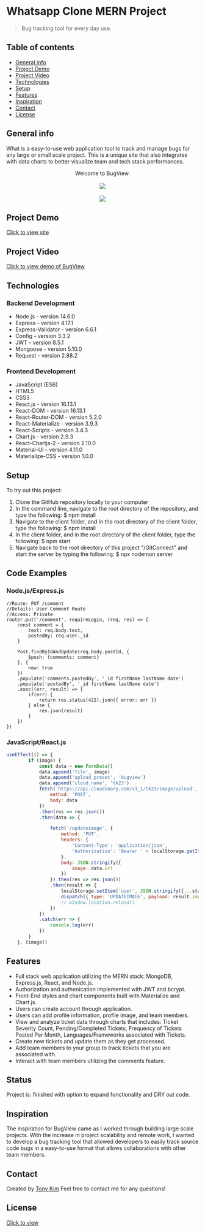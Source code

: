 # Whatsapp Clone MERN Project
> Bug tracking tool for every day use.  

## Table of contents
* [General info](#general-info)
* [Project Demo](#project-demo)
* [Project Video](#project-video)
* [Technologies](#technologies)
* [Setup](#setup)
* [Features](#features)
* [Inspiration](#inspiration)
* [Contact](#contact)
* [License](#license)

## General info
What is a easy-to-use web application tool to track and manage bugs for any large or small scale project. This is a unique site that also integrates with data charts to better visualize team and tech stack performances. 

<div align="center">Welcome to BugView. </div>
<br/>
<div align="center">
<kbd>
<img src="./Capture.JPG">
</kbd>
</div>

<br/>
<div align="center">
<kbd>
<img src="./profile.JPG">
</kbd>
</div>

## Project Demo 
[Click to view site](https://bug-view.herokuapp.com/login)

## Project Video
[Click to view demo of BugView](https://youtu.be/1JKQrFFHDAQ)

## Technologies
### Backend Development 
* Node.js - version 14.6.0
* Express - version 4.17.1
* Express-Validator - version 6.6.1
* Config - version 3.3.2
* JWT - version 8.5.1
* Mongoose - version 5.10.0
* Request - version 2.88.2

### Frontend Development 
* JavaScript (ES6)
* HTML5
* CSS3
* React.js - version 16.13.1
* React-DOM - version 16.13.1
* React-Router-DOM - version 5.2.0
* React-Materialize - version 3.9.3
* React-Scripts - version 3.4.3
* Chart.js - version 2.9.3
* React-Chartjs-2 - version 2.10.0
* Material-UI - version 4.11.0
* Materialize-CSS - version 1.0.0

## Setup
To try out this project: 
1. Clone the GitHub repository locally to your computer
1. In the command line, navigate to the root directory of the repository, and type the following: 
  $ npm install 
1. Navigate to the client folder, and in the root directory of the client folder, type the following: 
  $ npm install 
1. In the client folder, and in the root directory of the client folder, type the following: 
  $ npm start
1. Navigate back to the root directory of this project "/GitConnect" and start the server by typing the following: 
  $ npx nodemon server 

## Code Examples
### Node.js/Express.js
```Node
//Route: PUT /comment 
//Details: User Comment Route 
//Access: Private 
router.put('/comment', requireLogin, (req, res) => {
    const comment = {
        text: req.body.text, 
        postedBy: req.user._id 
    }

    Post.findByIdAndUpdate(req.body.postId, {
        $push: {comments: comment}
    }, {
        new: true 
    })
    .populate('comments.postedBy', '_id firstName lastName date')
    .populate('postedBy', '_id firstName lastName date')
    .exec((err, result) => {
        if(err) {
            return res.status(422).json({ error: err })
        } else {
            res.json(result)
        }
    })
})
```

### JavaScript/React.js 
```React.js
useEffect(() => {
        if (image) {
            const data = new FormData()
            data.append('file', image)
            data.append('upload_preset', 'bugview')
            data.append('cloud_name', 'tk23')
            fetch('https://api.cloudinary.com/v1_1/tk23/image/upload', {
                method: 'POST', 
                body: data
            })
            .then(res => res.json())
            .then(data => {

                fetch('/updateimage', {
                    method: 'PUT',
                    headers: {
                        'Content-Type': 'application/json', 
                        'Authorization': 'Bearer ' + localStorage.getItem('jwt')
                    }, 
                    body: JSON.stringify({
                        image: data.url
                    })
                }).then(res => res.json())
                .then(result => {
                    localStorage.setItem('user', JSON.stringify({...state, image: result.image}))
                    dispatch({ type: 'UPDATEIMAGE', payload: result.image })
                    // window.location.reload()
                })
            })
            .catch(err => {
                console.log(err)
            })
        }
    }, [image])
```


## Features
* Full stack web application utilizing the MERN stack: MongoDB, Express.js, React, and Node.js. 
* Authorization and authenication implemented with JWT and bcrypt. 
* Front-End styles and chart components built with Materialize and Chart.js. 
* Users can create account through application. 
* Users can add profile information, profile image, and team members. 
* View and analyze ticket data through charts that includes: Ticket Severity Count, Pending/Completed Tickets, Frequency of Tickets Posted Per Month, Languages/Frameworks associated with Tickets.
* Create new tickets and update them as they get processed. 
* Add team members to your group to track tickets that you are associated with. 
* Interact with team members utilizing the comments feature. 

## Status
Project is: finished with option to expand functionality and DRY out code.

## Inspiration
The inspiration for BugView came as I worked through building large scale projects. With the increase in project scalability and remote work, I wanted to develop a bug tracking tool that allowed developers to easily track source code bugs in a easy-to-use format that allows collaborations with other team members. 

## Contact
Created by [Tony Kim](https://www.linkedin.com/in/hyung-kim/) 
Feel free to contact me for any questions! 

## License
[Click to view](https://github.com/hjkmines/BugView-MERN-Project/blob/master/LICENSE)